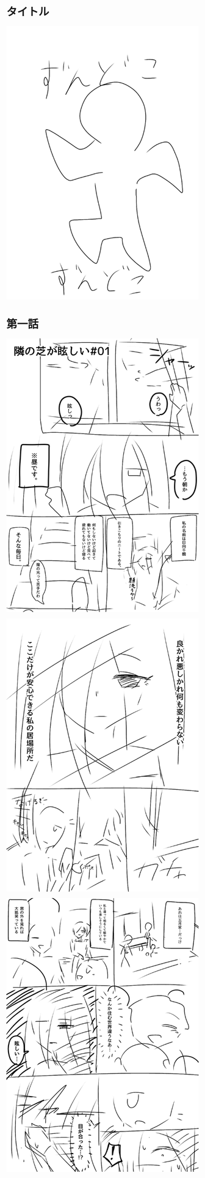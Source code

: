 # タイトル

<img src="https://raw.githubusercontent.com/suzuki-35/test/refs/heads/main/%E7%84%A1%E9%A1%8C85_20250531102709.jpg?token=GHSAT0AAAAAADE3EKNBECDTPRJQGGDFWJPY2B2VF7A" alt="トップ絵" width="600">

# 第一話

![1ページ目](https://raw.githubusercontent.com/suzuki-35/test/refs/heads/main/%E7%84%A1%E9%A1%8C85_20250528163618.jpg?token=GHSAT0AAAAAADE3EKNAV5P72CD5BH56CSXI2B2VUIA)

![2ページ目](https://raw.githubusercontent.com/suzuki-35/test/refs/heads/main/%E7%84%A1%E9%A1%8C85_20250528163625.jpg?token=GHSAT0AAAAAADE3EKNAPJ3PQOD76S2EJAW42B2VULA)

![3ページ目](https://raw.githubusercontent.com/suzuki-35/test/refs/heads/main/%E7%84%A1%E9%A1%8C85_20250528163657.jpg?token=GHSAT0AAAAAADE3EKNA2G3HB6HKWPLRM4DM2B2VUOA)
